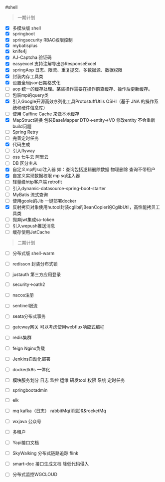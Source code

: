 #shell
    
> 一期计划

- [x]  多模块版 shell
- [x]  springboot 
- [x]  springsecurity RBAC权限控制
- [x]  mybatisplus
- [x]  knife4j
- [x]  AJ-Captcha 验证码 
- [x]  easyexcel 支持注解导出@ResponseExcel
- [x]  springAop 日志、限流、重复提交、多数据源、数据权限
- [x]  封装内存工具类
- [x]  设置全局json日期格式化
- [ ]  aop 统一的缓存处理。某些操作需要在操作前查缓存、操作后更新缓存。
- [ ]  包装mp的query类
- [x]  引入Google开源高效序列化工具ProtostuffUtils OSHI（基于 JNA 的操作系统和硬件信息库）
- [ ]  使用 Caffine Cache 来做本地缓存 
- [x]  MapStruct转换 包装BaseMapper DTO->entity->VO  修改entity 不会重新build问题
- [ ]  Spring Retry
- [ ]  完善定时任务
- [x]  代码生成
- [ ]  引入flyway
- [ ]  oss 七牛云 阿里云
- [ ]  DB 区分主从 
- [x]  自定义mp的sql注入器 如：查询包括逻辑删除数据 物理删除 查询不带租户
- [x]  自定义实现数据权限 mp sql注入器
- [ ]  轻量级http客户端 retrofit
- [ ]  引入dynamic-datasource-spring-boot-starter 
- [ ]  MyBatis 流式查询
- [ ]  使用goole的Jib 一键部署docker
- [x]  反射拷贝对象使用hutool封装cglib的BeanCopier的CglibUtil，高性能拷贝工具类
- [ ]  抛弃jwt集成sa-token
- [ ]  引入wepush推送消息
- [ ]  缓存使用JetCache
> 二期计划

- [ ]  分布式版 shell-warm
- [ ]  redisson 封装分布式锁
- [ ]  justauth 第三方应用登录
- [ ]  security->oath2
- [ ]  nacos注册 
- [ ]  sentinel限流
- [ ]  seata分布式事务
- [ ]  gateway网关  可以考虑使用webflux响应式编程
- [ ]  redis集群
- [ ]  feign Nginx负载
- [ ]  Jenkins自动化部署
- [ ]  docker/k8s 一体化
- [ ]  模块服务划分 日志 监控 运维 研发tool 权限 系统 定时任务
- [ ]  springbootadmin
- [ ]  elk
- [ ]  mq kafka（日志） rabbitMq(消息)&&rocketMq
- [ ]  wxjava 公众号
- [ ]  多租户
- [ ]  Yapi接口文档
- [ ]  SkyWalking 分布式链路追踪 flink
- [ ]  smart-doc 接口生成文档 降低代码侵入
- [ ]  分布式监控WGCLOUD
    
    
